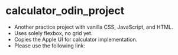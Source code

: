 # calculator_odin_project
- Another practice project with vanilla CSS, JavaScript, and HTML.
- Uses solely flexbox, no grid yet.
- Copies the Apple UI for calculator implementation.
- Please use the following link: 
